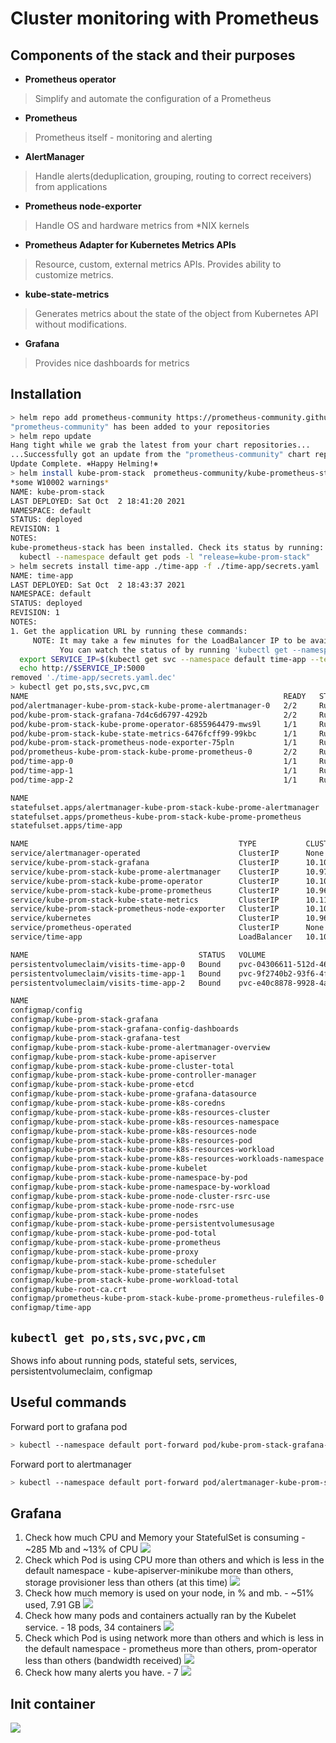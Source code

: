 # Cluster monitoring with Prometheus

## Components of the stack and their purposes
* **Prometheus operator** 
> Simplify and automate the configuration of a Prometheus 
* **Prometheus** 
> Prometheus itself - monitoring and alerting
* **AlertManager**
> Handle alerts(deduplication, grouping, routing to correct receivers) from applications
* **Prometheus node-exporter** 
> Handle OS and hardware metrics from *NIX kernels
* **Prometheus Adapter for Kubernetes Metrics APIs** 
> Resource, custom, external metrics APIs. Provides ability to customize metrics.
* **kube-state-metrics** 
> Generates metrics about the state of the object from Kubernetes API without modifications.
* **Grafana** 
> Provides nice dashboards for metrics

## Installation
```bash
> helm repo add prometheus-community https://prometheus-community.github.io/helm-charts
"prometheus-community" has been added to your repositories
> helm repo update
Hang tight while we grab the latest from your chart repositories...
...Successfully got an update from the "prometheus-community" chart repository
Update Complete. ⎈Happy Helming!⎈
> helm install kube-prom-stack  prometheus-community/kube-prometheus-stack
*some W10002 warnings*
NAME: kube-prom-stack
LAST DEPLOYED: Sat Oct  2 18:41:20 2021
NAMESPACE: default
STATUS: deployed
REVISION: 1
NOTES:
kube-prometheus-stack has been installed. Check its status by running:
  kubectl --namespace default get pods -l "release=kube-prom-stack"
> helm secrets install time-app ./time-app -f ./time-app/secrets.yaml 
NAME: time-app
LAST DEPLOYED: Sat Oct  2 18:43:37 2021
NAMESPACE: default
STATUS: deployed
REVISION: 1
NOTES:
1. Get the application URL by running these commands:
     NOTE: It may take a few minutes for the LoadBalancer IP to be available.
           You can watch the status of by running 'kubectl get --namespace default svc -w time-app'
  export SERVICE_IP=$(kubectl get svc --namespace default time-app --template "{{ range (index .status.loadBalancer.ingress 0) }}{{.}}{{ end }}")
  echo http://$SERVICE_IP:5000
removed './time-app/secrets.yaml.dec'
> kubectl get po,sts,svc,pvc,cm
NAME                                                         READY   STATUS    RESTARTS   AGE
pod/alertmanager-kube-prom-stack-kube-prome-alertmanager-0   2/2     Running   0          2m17s
pod/kube-prom-stack-grafana-7d4c6d6797-4292b                 2/2     Running   0          2m28s
pod/kube-prom-stack-kube-prome-operator-6855964479-mws9l     1/1     Running   0          2m28s
pod/kube-prom-stack-kube-state-metrics-6476fcff99-99kbc      1/1     Running   0          2m28s
pod/kube-prom-stack-prometheus-node-exporter-75pln           1/1     Running   0          2m28s
pod/prometheus-kube-prom-stack-kube-prome-prometheus-0       2/2     Running   0          2m16s
pod/time-app-0                                               1/1     Running   0          23s
pod/time-app-1                                               1/1     Running   0          23s
pod/time-app-2                                               1/1     Running   0          23s

NAME                                                                    READY   AGE
statefulset.apps/alertmanager-kube-prom-stack-kube-prome-alertmanager   1/1     2m17s
statefulset.apps/prometheus-kube-prom-stack-kube-prome-prometheus       1/1     2m16s
statefulset.apps/time-app                                               3/3     23s

NAME                                               TYPE           CLUSTER-IP       EXTERNAL-IP   PORT(S)                      AGE
service/alertmanager-operated                      ClusterIP      None             <none>        9093/TCP,9094/TCP,9094/UDP   2m17s
service/kube-prom-stack-grafana                    ClusterIP      10.107.246.183   <none>        80/TCP                       2m28s
service/kube-prom-stack-kube-prome-alertmanager    ClusterIP      10.97.50.89      <none>        9093/TCP                     2m28s
service/kube-prom-stack-kube-prome-operator        ClusterIP      10.106.235.125   <none>        443/TCP                      2m28s
service/kube-prom-stack-kube-prome-prometheus      ClusterIP      10.96.113.107    <none>        9090/TCP                     2m28s
service/kube-prom-stack-kube-state-metrics         ClusterIP      10.111.159.234   <none>        8080/TCP                     2m28s
service/kube-prom-stack-prometheus-node-exporter   ClusterIP      10.108.142.97    <none>        9100/TCP                     2m28s
service/kubernetes                                 ClusterIP      10.96.0.1        <none>        443/TCP                      15d
service/prometheus-operated                        ClusterIP      None             <none>        9090/TCP                     2m16s
service/time-app                                   LoadBalancer   10.108.247.139   <pending>     5000:31390/TCP               23s

NAME                                      STATUS   VOLUME                                     CAPACITY   ACCESS MODES   STORAGECLASS   AGE
persistentvolumeclaim/visits-time-app-0   Bound    pvc-04306611-512d-4686-8def-8c7b06fd5782   256M       RWO            standard       152m
persistentvolumeclaim/visits-time-app-1   Bound    pvc-9f2740b2-93f6-4f80-8810-e96cc1d65463   256M       RWO            standard       152m
persistentvolumeclaim/visits-time-app-2   Bound    pvc-e40c8878-9928-4ac9-94c4-420ad0fe8e79   256M       RWO            standard       152m

NAME                                                                     DATA   AGE
configmap/config                                                         0      6d
configmap/kube-prom-stack-grafana                                        1      2m29s
configmap/kube-prom-stack-grafana-config-dashboards                      1      2m29s
configmap/kube-prom-stack-grafana-test                                   1      2m29s
configmap/kube-prom-stack-kube-prome-alertmanager-overview               1      2m29s
configmap/kube-prom-stack-kube-prome-apiserver                           1      2m29s
configmap/kube-prom-stack-kube-prome-cluster-total                       1      2m29s
configmap/kube-prom-stack-kube-prome-controller-manager                  1      2m29s
configmap/kube-prom-stack-kube-prome-etcd                                1      2m29s
configmap/kube-prom-stack-kube-prome-grafana-datasource                  1      2m29s
configmap/kube-prom-stack-kube-prome-k8s-coredns                         1      2m29s
configmap/kube-prom-stack-kube-prome-k8s-resources-cluster               1      2m29s
configmap/kube-prom-stack-kube-prome-k8s-resources-namespace             1      2m29s
configmap/kube-prom-stack-kube-prome-k8s-resources-node                  1      2m29s
configmap/kube-prom-stack-kube-prome-k8s-resources-pod                   1      2m29s
configmap/kube-prom-stack-kube-prome-k8s-resources-workload              1      2m29s
configmap/kube-prom-stack-kube-prome-k8s-resources-workloads-namespace   1      2m29s
configmap/kube-prom-stack-kube-prome-kubelet                             1      2m29s
configmap/kube-prom-stack-kube-prome-namespace-by-pod                    1      2m29s
configmap/kube-prom-stack-kube-prome-namespace-by-workload               1      2m29s
configmap/kube-prom-stack-kube-prome-node-cluster-rsrc-use               1      2m29s
configmap/kube-prom-stack-kube-prome-node-rsrc-use                       1      2m29s
configmap/kube-prom-stack-kube-prome-nodes                               1      2m29s
configmap/kube-prom-stack-kube-prome-persistentvolumesusage              1      2m29s
configmap/kube-prom-stack-kube-prome-pod-total                           1      2m29s
configmap/kube-prom-stack-kube-prome-prometheus                          1      2m29s
configmap/kube-prom-stack-kube-prome-proxy                               1      2m29s
configmap/kube-prom-stack-kube-prome-scheduler                           1      2m29s
configmap/kube-prom-stack-kube-prome-statefulset                         1      2m29s
configmap/kube-prom-stack-kube-prome-workload-total                      1      2m29s
configmap/kube-root-ca.crt                                               1      15d
configmap/prometheus-kube-prom-stack-kube-prome-prometheus-rulefiles-0   28     2m16s
configmap/time-app                                                       1      23s
```

## `kubectl get po,sts,svc,pvc,cm`
Shows info about running pods, stateful sets, services, persistentvolumeclaim, configmap

## Useful commands
Forward port to grafana pod 
```bash
> kubectl --namespace default port-forward pod/kube-prom-stack-grafana-7d4c6d6797-4292b 3000
```

Forward port to alertmanager
```bash
> kubectl --namespace default port-forward pod/alertmanager-kube-prom-stack-kube-prome-alertmanager-0 9093
```

## Grafana

1. Check how much CPU and Memory your StatefulSet is consuming - ~285 Mb and ~13% of CPU 
![](./screenshots/lab14/cpu_memory_statefulset.png)
2. Check which Pod is using CPU more than others and which is less in the default namespace - 
kube-apiserver-minikube more than others, storage provisioner less than others (at this time)
![](./screenshots/lab14/cpu_pods_max_min.png)
3. Check how much memory is used on your node, in % and mb. - ~51% used, 7.91 GB 
![](./screenshots/lab14/node_memory_used.png)
4. Check how many pods and containers actually ran by the Kubelet service. - 18 pods, 34 containers
![](./screenshots/lab14/kubelet_pods_conts.png)
5. Check which Pod is using network more than others and which is less in the default namespace - 
prometheus more than others, prom-operator less than others (bandwidth received)
![](./screenshots/lab14/network_pods.png)
6. Check how many alerts you have. - 7
![](./screenshots/lab14/alertmanager_counts.png)

## Init container
![](./screenshots/lab14/init_container.png)